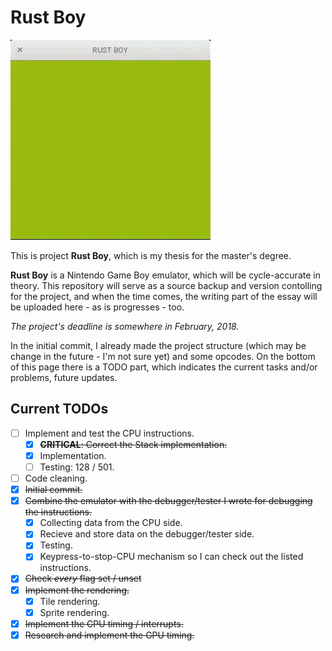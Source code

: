 # Rust Boy

![Current stage](/doc/logo.gif)

This is project **Rust Boy**, which is my thesis for the master's degree.

**Rust Boy** is a Nintendo Game Boy emulator, which will be cycle-accurate in theory. This repository will serve as a source backup and version contolling for the project, and when the time comes, the writing part of the essay will be uploaded here - as is progresses - too.

*The project's deadline is somewhere in February, 2018.*

In the initial commit, I already made the project structure (which may be change in the future - I'm not sure yet) and some opcodes. On the bottom of this page there is a TODO part, which indicates the current tasks and/or problems, future updates.

## Current TODOs

- [ ] Implement and test the CPU instructions.
  - [x] ~~**CRITICAL**: Correct the Stack implementation.~~
  - [x] Implementation.
  - [ ] Testing: 128 / 501.
- [ ] Code cleaning.
- [x] ~~Initial commit.~~
- [x] ~~Combine the emulator with the debugger/tester I wrote for debugging the instructions.~~
  - [x] Collecting data from the CPU side.
  - [x] Recieve and store data on the debugger/tester side.
  - [x] Testing.
  - [x] Keypress-to-stop-CPU mechanism so I can check out the listed instructions.
- [x] ~~Check _every_ flag set / unset~~
- [x] ~~Implement the rendering.~~
  - [x] Tile rendering.
  - [x] Sprite rendering.
- [x] ~~Implement the CPU timing / interrupts.~~
- [x] ~~Research and implement the GPU timing.~~
